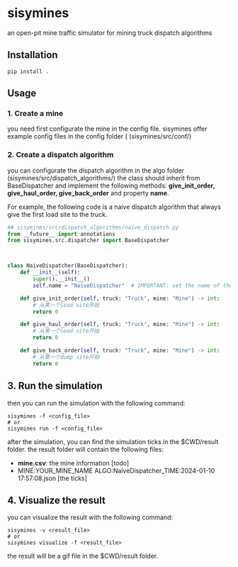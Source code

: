 # sisymines
an open-pit mine traffic simulator for mining truck dispatch algorithms

## Installation
```shell
pip install .
```
 
## Usage
### 1. Create a mine
you need first configurate the mine in the config file.
sisymines offer example config files in the config folder ( (sisymines/src/conf/)

### 2. Create a dispatch algorithm
you can configurate the dispatch algorithm in the algo folder (sisymines/src/dispatch_algorithms/)
the class should inherit from BaseDispatcher and implement the following methods:
**give_init_order, give_haul_order, give_back_order** and property **name**.

For example, the following code is a naive dispatch algorithm that always give the first load site to the truck.
```python
## sisymines/src/dispatch_algorithms/naive_dispatch.py
from __future__ import annotations
from sisymines.src.dispatcher import BaseDispatcher



class NaiveDispatcher(BaseDispatcher):
    def __init__(self):
        super().__init__()
        self.name = "NaiveDispatcher"  # IMPORTANT: set the name of the algorithm; this will be used in the config file

    def give_init_order(self, truck: "Truck", mine: "Mine") -> int:
        # 从第一个load site开始
        return 0

    def give_haul_order(self, truck: "Truck", mine: "Mine") -> int:
        # 从第一个load site开始
        return 0

    def give_back_order(self, truck: "Truck", mine: "Mine") -> int:
        # 从第一个dump site开始
        return 0


```
## 3. Run the simulation

then you can run the simulation with the following command:
```shell
sisymines -f <config_file>
# or
sisymines run -f <config_file>
```
after the simulation, you can find the simulation ticks in the $CWD/result folder.
the result folder will contain the following files:
- **mine.csv**: the mine information  [todo]
- MINE:YOUR_MINE_NAME ALGO:NaiveDispatcher_TIME:2024-01-10 17:57:08.json [the ticks]

## 4. Visualize the result
you can visualize the result with the following command:
```shell
sisymines -v <result_file>
# or 
sisymines visualize -f <result_file>
```
the result will be a gif file in the $CWD/result folder.